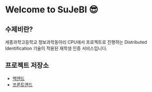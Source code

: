 # Welcome to SuJeBI 😎
## 수제비란?
세종과학고등학교 정보과학동아리 CPU에서 프로젝트로 진행하는 Distributed Identification 기술이 적용된 재학생 인증 서비스입니다.

## 프로젝트 저장소
- [백엔드](https://github.com/sjsh-sujebi/sujebi-backend)
- [프론트엔드](https://github.com/sjsh-sujebi/sujebi-frontend)
